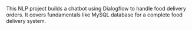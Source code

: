 This NLP project builds a chatbot using Dialogflow to handle food delivery orders. It covers fundamentals like MySQL database for a complete food delivery system.